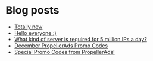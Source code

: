 # Blog posts
<!-- BLOG-POST-LIST:START -->
- [Totally new](https://afflift.com/f/threads/totally-new.10138/)
- [Hello everyone :&rpar;](https://afflift.com/f/threads/hello-everyone.10097/)
- [What kind of server is required for 5 million IPs a day?](https://afflift.com/f/threads/what-kind-of-server-is-required-for-5-million-ips-a-day.10157/)
- [December PropellerAds Promo Codes](https://afflift.com/f/threads/december-propellerads-promo-codes.10021/)
- [Special Promo Codes from PropellerAds!](https://afflift.com/f/threads/special-promo-codes-from-propellerads.10122/)
<!-- BLOG-POST-LIST:END -->
